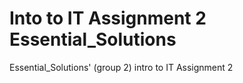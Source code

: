 # Into to IT Assignment 2 Essential_Solutions
 Essential_Solutions' (group 2) intro to IT Assignment 2
